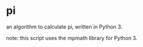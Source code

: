 # pi
an algorithm to calculate pi, written in Python 3.

note: this script uses the mpmath library for Python 3.


